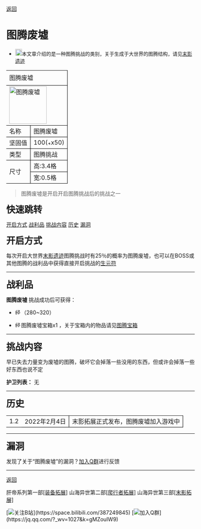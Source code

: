   <a class="back" href="javascript:history.back();">返回</a>

# <span id="jump">图腾废墟</span>

  * <img width="18" src="https://static.wikia.nocookie.net/minecraft_zh_gamepedia/images/5/5f/Disambig_gray.svg/revision/latest/scale-to-width-down/25?cb=20181218121105" ><font size=2>本文章介绍的是一种图腾挑战的类别，关于生成于大世界的图腾结构，请见[末影遗迹](浮魅魔影/特殊/末影遗迹)</font>

   <table width=-2 border="0" cellpadding="0" cellspacing="0" style='width:100%;border-collapse:collapse;table-layout:fixed;'>
   <col width=-2 span="4" style='width:-2;'/>
   <tr height="30" style='height:15.00pt;'>
    <td class="xl65" height="60" width=-2 colspan="4" rowspan="2" style='height:30.00pt;width=-2;border-right:.5pt solid windowtext;border-bottom:.5pt solid windowtext;' x:str>图腾废墟</td>
   </tr>
   <tr height="30" style='height:15.00pt;'/>
   <tr height="30" style='height:15.00pt;'>
    <td class="xl67" height="30" colspan="4" style='height:15.00pt;border-right:.5pt solid windowtext;border-bottom:.5pt solid windowtext;' x:str><img title="图腾废墟" width="100px" src="https://gitee.com/bluemarkstudio/shanhai/raw/master/end/entity/fx.png" ></td></td>
   </tr>
   <tr height="30" style='height:15.00pt;'>
    <td class="xl68" height="30" colspan="2" style='height:15.00pt;border-right:.5pt solid windowtext;border-bottom:.5pt solid windowtext;' x:str>名称</td>
    <td class="xl70" colspan="2" style='border-right:.5pt solid windowtext;border-bottom:.5pt solid windowtext;' x:str>图腾废墟</td>
   </tr>
   <tr height="30" style='height:15.00pt;'>
    <td class="xl68" height="30" colspan="2" style='height:15.00pt;border-right:.5pt solid windowtext;border-bottom:.5pt solid windowtext;' x:str>坚固值</td>
    <td class="xl70" colspan="2" style='border-right:.5pt solid windowtext;border-bottom:.5pt solid windowtext;' x:str>100(<img width="9" title="1000点坚固值" src="https://gitee.com/bluemarkstudio/shanhai/raw/master/pic/xin.png" >x50)</td>
   </tr>
   <tr height="30" style='height:15.00pt;'>
    <td class="xl68" height="30" colspan="2" style='height:15.00pt;border-right:.5pt solid windowtext;border-bottom:.5pt solid windowtext;' x:str>类型</td>
    <td class="xl70" colspan="2" style='border-right:.5pt solid windowtext;border-bottom:.5pt solid windowtext;' x:str>图腾挑战</td>
   </tr>
   <tr height="30" style='height:15.00pt;'>
    <td class="xl72" height="60" colspan="2" rowspan="2" style='height:30.00pt;border-right:.5pt solid windowtext;border-bottom:.5pt solid windowtext;' x:str>尺寸</td>
    <td class="xl74" colspan="2" style='border-right:.5pt solid windowtext;border-bottom:.5pt solid windowtext;' x:str>高:3.4格</td>
   </tr>
   <tr height="30" style='height:15.00pt;'>
    <td class="xl74" colspan="2" style='border-right:.5pt solid windowtext;border-bottom:.5pt solid windowtext;' x:str>宽:0.5格</td>
   </tr>
   <![if supportMisalignedColumns]>
    <tr width="0" style='display:none;'/>
   <![endif]>
  </table>

  
> <span style="background:#ffffff;">图腾废墟是开启开启图腾挑战后的挑战之一

<font size=5> __快速跳转__ </font>

[开启方式](#jump2)  [战利品](#jump3)    [挑战内容](#jump4)    [历史](#jump6)  [漏洞](#jump7)

<font size=5><span id="jump2"> __开启方式__ </span></font>

每次开启大世界[末影遗迹](浮魅魔影/特殊/末影遗迹)图腾挑战时有25％的概率为图腾废墟，也可以在BOSS或其他图腾的战利品中获得直接开启挑战的[生元符](浮魅魔影/物品/生元符)

***

<font size=5><span id="jump3"> __战利品__ </span></font>

__图腾废墟__ 挑战成功后可获得：

* <img width="16" title="经验球" src="https://gitee.com/bluemarkstudio/shanhai/raw/master/pic/Experience_Orb.gif" >（280~320）

* <img width="16" title="经验球" src="https://gitee.com/bluemarkstudio/shanhai/raw/master/end/block/bx.png" >图腾废墟宝箱x1 ，关于宝箱内的物品请见[图腾宝箱](浮魅魔影/方块/图腾宝箱#末地)

***

<font size=5><span id="jump4"> __挑战内容__ </span></font>

早已失去力量变为废墟的图腾，破坏它会掉落一些没用的东西，但或许会掉落一些好东西也说不定

__护卫列表：__
无

***

<font size=5><span id="jump6"> __历史__ </span></font>

 <table width=-2 border="0" cellpadding="0" cellspacing="0" style='width=-2;border-collapse:collapse;table-layout:fixed;'>
   <col width=-2 span="8" style='width=-2;'/>
   <tr height="28" style='height:14.00pt;'>
    <td class="xl65" height="28" width=-2 style='height:14.00pt;width=-2;' x:num>1.2</td>
    <td class="xl66" width=-2 colspan="2" style='width=-2;border-right:.5pt solid windowtext;border-bottom:.5pt solid windowtext;' x:num="44620.">2022年2月4日</td>
    <td class="xl67" width=-2 colspan="5" style='width=-2;border-right:.5pt solid windowtext;border-bottom:.5pt solid windowtext;' x:str>末影拓展正式发布，图腾废墟加入游戏中</td>
   </tr>
   <![if supportMisalignedColumns]>
    <tr width="0" style='display:none;'/>
   <![endif]>
  </table>

***

<font size=5><span id="jump7"> __漏洞__ </span></font>

发现了关于“图腾废墟”的漏洞？[加入Q群](https://jq.qq.com/?_wv=1027&k=gMZouIW9)进行反馈

***

<a class="back" href="javascript:history.back();">返回</a>


肝帝系列第一部[[装备拓展]](装备拓展)    山海异世第二部[[爬行者拓展]](爬行者拓展)    山海异世第三部[[末影拓展]](末影拓展)



[![关注B站](https://gitee.com/bluemarkstudio/shanhai/raw/master/logo/blbl.png"")](https://space.bilibili.com/387249845)
[![加入Q群](https://gitee.com/bluemarkstudio/shanhai/raw/master/logo/icon-qq1.png"")](https://jq.qq.com/?_wv=1027&k=gMZouIW9)